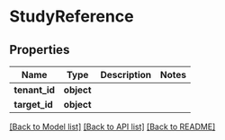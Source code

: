 # StudyReference


## Properties
Name | Type | Description | Notes
------------ | ------------- | ------------- | -------------
**tenant_id** | **object** |  | 
**target_id** | **object** |  | 

[[Back to Model list]](../README.md#documentation-for-models) [[Back to API list]](../README.md#documentation-for-api-endpoints) [[Back to README]](../README.md)


